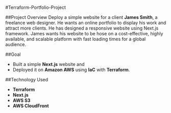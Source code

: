 ﻿#Terraform-Portfolio-Project

##Project Overview
Deploy a simple website for a client **James Smith**, a freelance web designer.
He wants an online portfolio to display his work and attract more clients. He has designed a responsive website
using Next.js framework. 
James wants his website to be hose on a cost-effective, highly available, and scalable platform with 
fast loading times for a global audience.

##Goal 
- Built a simple **Next.js** website and
- Deployed it on **Amazon AWS** using **IaC** with **Terraform**.

##Technology Used
- **Terraform**
- **Next.js**
- **AWS S3**
- **AWS CloudFront**


